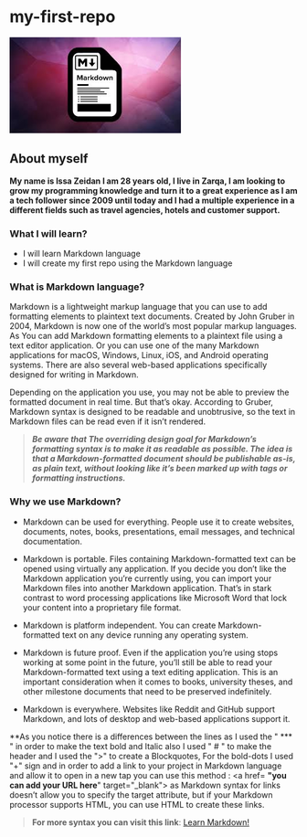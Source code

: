 # my-first-repo

![Markdown](./MarkDown.jpg)

## About myself

**My name is Issa Zeidan I am 28 years old, I live in Zarqa, I am looking to grow my programming knowledge and turn it to a great experience as I am a tech follower since 2009 until today and I had a multiple experience in a different fields such as travel agencies, hotels and customer support.**

### What I will learn?

+ I will learn Markdown language
+ I will create my first repo using the Markdown language

### What is Markdown language?

Markdown is a lightweight markup language that you can use to add formatting elements to plaintext text documents. Created by John Gruber in 2004, Markdown is now one of the world’s most popular markup languages.
As You can add Markdown formatting elements to a plaintext file using a text editor application. Or you can use one of the many Markdown applications for macOS, Windows, Linux, iOS, and Android operating systems. There are also several web-based applications specifically designed for writing in Markdown.

Depending on the application you use, you may not be able to preview the formatted document in real time. But that’s okay. According to Gruber, Markdown syntax is designed to be readable and unobtrusive, so the text in Markdown files can be read even if it isn’t rendered.

> ***Be aware that The overriding design goal for Markdown’s formatting syntax is to make it as readable as possible. The idea is that a Markdown-formatted document should be publishable as-is, as plain text, without looking like it’s been marked up with tags or formatting instructions.***

### Why we use Markdown?

+ Markdown can be used for everything. People use it to create websites, documents, notes, books, presentations, email messages, and technical documentation.

+ Markdown is portable. Files containing Markdown-formatted text can be opened using virtually any application. If you decide you don’t like the Markdown application you’re currently using, you can import your Markdown files into another Markdown application. That’s in stark contrast to word processing applications like Microsoft Word that lock your content into a proprietary file format.

+ Markdown is platform independent. You can create Markdown-formatted text on any device running any operating system.

+ Markdown is future proof. Even if the application you’re using stops working at some point in the future, you’ll still be able to read your Markdown-formatted text using a text editing application. This is an important consideration when it comes to books, university theses, and other milestone documents that need to be preserved indefinitely.

+ Markdown is everywhere. Websites like Reddit and GitHub support Markdown, and lots of desktop and web-based applications support it.

**As you notice there is a differences between the lines as I used the " *** " in order to make the text bold and Italic also I used " # " to make the header and I used the ">" to create a Blockquotes, For the bold-dots I used "+" sign and in order to add a link to your project in Markdown language and allow it to open in a new tap you can use this method : <a href= **"you can add your URL here**" target="_blank"></a> as Markdown syntax for links doesn’t allow you to specify the target attribute, but if your Markdown processor supports HTML, you can use HTML to create these links.

>**For more syntax you can visit this link**: <a href="https://www.markdownguide.org/basic-syntax#images-1" target="_blank">Learn Markdown!</a>
